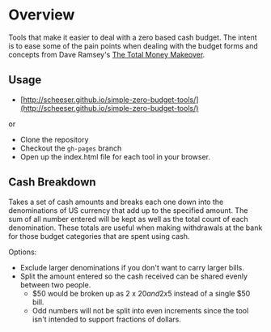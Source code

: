 # Overview
Tools that make it easier to deal with a zero based cash budget. The intent is to ease some of the pain points when dealing with the budget forms and concepts from Dave Ramsey's [The Total Money Makeover](http://www.daveramsey.com/fpu/home/).

## Usage
- [http://scheeser.github.io/simple-zero-budget-tools/](http://scheeser.github.io/simple-zero-budget-tools/)

or

- Clone the repository
- Checkout the `gh-pages` branch
- Open up the index.html file for each tool in your browser.

## Cash Breakdown
Takes a set of cash amounts and breaks each one down into the denominations of US currency that add up to the specified amount. The sum of all number entered will be kept as well as the total count of each denomination. These totals are useful when making withdrawals at the bank for those budget categories that are spent using cash.

Options:
- Exclude larger denominations if you don't want to carry larger bills.
- Split the amount entered so the cash received can be shared evenly between two people.
    - $50 would be broken up as 2 x $20 and 2x$5 instead of a single $50 bill.
    - Odd numbers will not be split into even increments since the tool isn't intended to support fractions of dollars.
